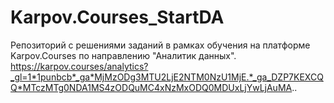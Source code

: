 # Karpov.Courses_StartDA
Репозиторий с решениями заданий в рамках обучения на платформе Karpov.Courses по направлению "Аналитик данных".
https://karpov.courses/analytics?_gl=1*1punbcb*_ga*MjMzODg3MTU2LjE2NTM0NzU1MjE.*_ga_DZP7KEXCQQ*MTczMTg0NDA1MS4zODQuMC4xNzMxODQ0MDUxLjYwLjAuMA..
